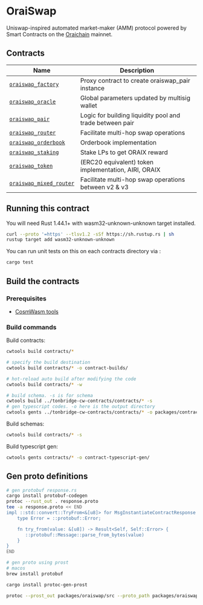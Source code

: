 # OraiSwap

Uniswap-inspired automated market-maker (AMM) protocol powered by Smart Contracts on the [Oraichain](https://orai.io) mainnet.

## Contracts

| Name                                                      | Description                                              |
| --------------------------------------------------------- | -------------------------------------------------------- |
| [`oraiswap_factory`](contracts/oraiswap_factory)          | Proxy contract to create oraiswap_pair instance          |
| [`oraiswap_oracle`](contracts/oraiswap_oracle)            | Global parameters updated by multisig wallet             |
| [`oraiswap_pair`](contracts/oraiswap_pair)                | Logic for building liquidity pool and trade between pair |
| [`oraiswap_router`](contracts/oraiswap_router)            | Facilitate multi-hop swap operations                     |
| [`oraiswap_orderbook`](contracts/oraiswap_orderbook)      | Orderbook implementation                                 |
| [`oraiswap_staking`](contracts/oraiswap_staking)          | Stake LPs to get ORAIX reward                            |
| [`oraiswap_token`](contracts/oraiswap_token)              | (ERC20 equivalent) token implementation, AIRI, ORAIX     |
| [`oraiswap_mixed_router`](contracts/oraiswap_mixedrouter) | Facilitate multi-hop swap operations between v2 & v3     |

## Running this contract

You will need Rust 1.44.1+ with wasm32-unknown-unknown target installed.

```bash
curl --proto '=https' --tlsv1.2 -sSf https://sh.rustup.rs | sh
rustup target add wasm32-unknown-unknown
```

You can run unit tests on this on each contracts directory via :

```bash
cargo test
```

## Build the contracts

### Prerequisites

- [CosmWasm tools](https://docs.orai.io/developer-guides/cosmwasm-contract/compile-contract#install-cosmwasm-tools)

### Build commands

Build contracts:

```bash
cwtools build contracts/*

# specify the build destination
cwtools build contracts/* -o contract-builds/

# hot-reload auto build after modifying the code
cwtools build contracts/* -w

# build schema. -s is for schema
cwtools build ../tonbridge-cw-contracts/contracts/* -s
# gen typescript codes. -o here is the output directory
cwtools gents ../tonbridge-cw-contracts/contracts/* -o packages/contracts-sdk/src
```

Build schemas:

```bash
cwtools build contracts/* -s
```

Build typescript gen:

```bash
cwtools gents contracts/* -o contract-typescript-gen/
```

## Gen proto definitions

```bash
# gen protobuf response.rs
cargo install protobuf-codegen
protoc --rust_out . response.proto
tee -a response.proto << END
impl ::std::convert::TryFrom<&[u8]> for MsgInstantiateContractResponse {
    type Error = ::protobuf::Error;

    fn try_from(value: &[u8]) -> Result<Self, Self::Error> {
       ::protobuf::Message::parse_from_bytes(value)
    }
}
END

# gen proto using prost
# macos
brew install protobuf

cargo install protoc-gen-prost

protoc --prost_out packages/oraiswap/src --proto_path packages/oraiswap/src -I proto packages/oraiswap/src/universal_swap_memo.proto && mv packages/oraiswap/src/_ packages/oraiswap/src/universal_swap_memo.rs
```
